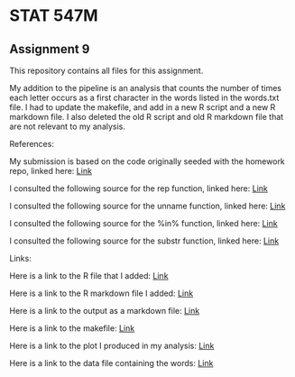 # STAT 547M

## Assignment 9

This repository contains all files for this assignment. 

My addition to the pipeline is an analysis that counts the number of times each letter occurs as a first character in the words listed in the words.txt file. I had to update the makefile, and add in a new R script and a new R markdown file. I also deleted the old R script and old R markdown file that are not relevant to my analysis.

References:

My submission is based on the code originally seeded with the homework repo, linked here: [Link](https://github.com/STAT545-UBC/make-activity)

I consulted the following source for the rep function, linked here: [Link](https://www.rdocumentation.org/packages/base/versions/3.5.1/topics/rep)

I consulted the following source for the unname function, linked here: [Link](https://www.rdocumentation.org/packages/base/versions/3.5.1/topics/unname)

I consulted the following source for the %in% function, linked here: [Link](https://stat.ethz.ch/R-manual/R-devel/library/base/html/match.html)

I consulted the following source for the substr function, linked here: [Link](https://stat.ethz.ch/R-manual/R-devel/library/base/html/substr.html)

Links:

Here is a link to the R file that I added: [Link](https://github.com/STAT545-UBC-students/hw09-curtis77/blob/master/letterCount.r)

Here is a link to the R markdown file I added: [Link](https://github.com/STAT545-UBC-students/hw09-curtis77/blob/master/letterCount.rmd)

Here is a link to the output as a markdown file: [Link](https://github.com/STAT545-UBC-students/hw09-curtis77/blob/master/letterCount.md)

Here is a link to the makefile: [Link](https://github.com/STAT545-UBC-students/hw09-curtis77/blob/master/Makefile)

Here is a link to the plot I produced in my analysis: [Link](https://github.com/STAT545-UBC-students/hw09-curtis77/blob/master/letterCount.png)

Here is a link to the data file containing the words: [Link](https://github.com/STAT545-UBC-students/hw09-curtis77/blob/master/words.txt)


